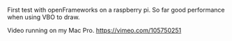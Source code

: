 First test with openFrameworks on a raspberry pi.
So far good performance when using VBO to draw.


Video running on my Mac Pro.
https://vimeo.com/105750251
